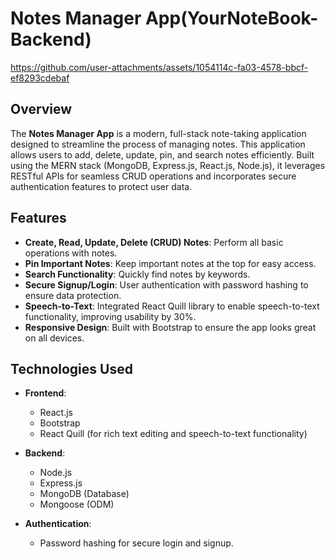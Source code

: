 # Notes Manager App(YourNoteBook-Backend)

https://github.com/user-attachments/assets/1054114c-fa03-4578-bbcf-ef8293cdebaf

## Overview

The **Notes Manager App** is a modern, full-stack note-taking application designed to streamline the process of managing notes. This application allows users to add, delete, update, pin, and search notes efficiently. Built using the MERN stack (MongoDB, Express.js, React.js, Node.js), it leverages RESTful APIs for seamless CRUD operations and incorporates secure authentication features to protect user data.

## Features

- **Create, Read, Update, Delete (CRUD) Notes**: Perform all basic operations with notes.
- **Pin Important Notes**: Keep important notes at the top for easy access.
- **Search Functionality**: Quickly find notes by keywords.
- **Secure Signup/Login**: User authentication with password hashing to ensure data protection.
- **Speech-to-Text**: Integrated React Quill library to enable speech-to-text functionality, improving usability by 30%.
- **Responsive Design**: Built with Bootstrap to ensure the app looks great on all devices.

## Technologies Used

- **Frontend**:
  - React.js
  - Bootstrap
  - React Quill (for rich text editing and speech-to-text functionality)

- **Backend**:
  - Node.js
  - Express.js
  - MongoDB (Database)
  - Mongoose (ODM)

- **Authentication**:
  - Password hashing for secure login and signup.

